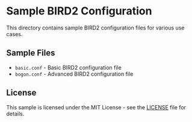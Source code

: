 # Sample BIRD2 Configuration

This directory contains sample BIRD2 configuration files for various use cases.

## Sample Files

- `basic.conf` - Basic BIRD2 configuration file
- `bogon.conf` - Advanced BIRD2 configuration file

## License

This sample is licensed under the MIT License - see the [LICENSE](../LICENSE.sample) file for details.
